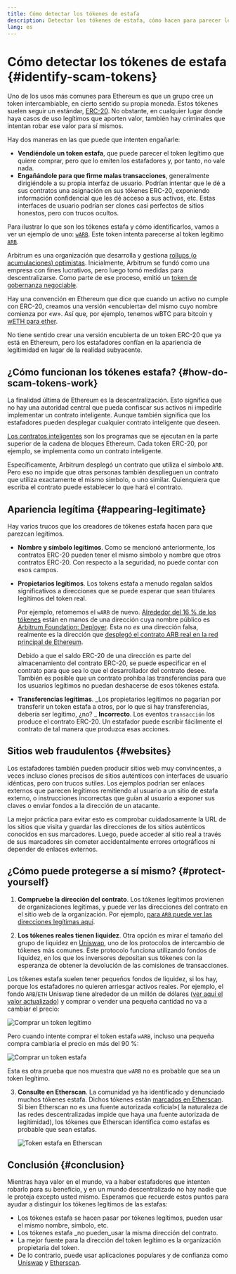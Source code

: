 ```yaml
---
title: Cómo detectar los tókenes de estafa
description: Detectar los tókenes de estafa, cómo hacen para parecer legítimos y cómo evitarlos.
lang: es
---
```


# Cómo detectar los tókenes de estafa {#identify-scam-tokens}

Uno de los usos más comunes para Ethereum es que un grupo cree un token intercambiable, en cierto sentido su propia moneda. Estos tókenes suelen seguir un estándar, [ERC-20](/developers/docs/standards/tokens/erc-20/). No obstante, en cualquier lugar donde haya casos de uso legítimos que aporten valor, también hay criminales que intentan robar ese valor para sí mismos.

Hay dos maneras en las que puede que intenten engañarle:

- **Vendiéndole un token estafa**, que puede parecer el token legítimo que quiere comprar, pero que lo emiten los estafadores y, por tanto, no vale nada.
- **Engañándole para que firme malas transacciones**, generalmente dirigiéndole a su propia interfaz de usuario. Podrían intentar que le dé a sus contratos una asignación en sus tókenes ERC-20, exponiendo información confidencial que les dé acceso a sus activos, etc. Estas interfaces de usuario podrían ser clones casi perfectos de sitios honestos, pero con trucos ocultos.

Para ilustrar lo que son los tókenes estafa y cómo identificarlos, vamos a ver un ejemplo de uno: [`wARB`](https://etherscan.io/token/0xb047c8032b99841713b8e3872f06cf32beb27b82). Este token intenta parecerse al token legítimo [`ARB`](https://etherscan.io/address/0xb50721bcf8d664c30412cfbc6cf7a15145234ad1).

<ExpandableCard
title="¿Qué es ARB?"
contentPreview=''>

Arbitrum es una organización que desarrolla y gestiona [rollups (o acumulaciones) optimistas](/developers/docs/scaling/optimistic-rollups/). Inicialmente, Arbitrum se fundó como una empresa con fines lucrativos, pero luego tomó medidas para descentralizarse. Como parte de ese proceso, emitió un [token de gobernanza negociable](/dao/#token-based-based-membership).

</ExpandableCard>

<ExpandableCard
title="¿Por qué el token estafa se llama wARB?"
contentPreview=''>

Hay una convención en Ethereum que dice que cuando un activo no cumple con ERC-20, creamos una versión «encubierta» del mismo cuyo nombre comienza por «w». Así que, por ejemplo, tenemos wBTC para bitcoin y <a href="https://cointelegraph.com/news/what-is-wrapped-ethereum-weth-and-how-does-it-work">wETH para ether</a>.

No tiene sentido crear una versión encubierta de un token ERC-20 que ya está en Ethereum, pero los estafadores confían en la apariencia de legitimidad en lugar de la realidad subyacente.

</ExpandableCard>

## ¿Cómo funcionan los tókenes estafa? {#how-do-scam-tokens-work}

La finalidad última de Ethereum es la descentralización. Esto significa que no hay una autoridad central que pueda confiscar sus activos ni impedirle implementar un contrato inteligente. Aunque también significa que los estafadores pueden desplegar cualquier contrato inteligente que deseen.

<ExpandableCard
title="¿Qué son los contratos inteligentes?"
contentPreview=''>

[Los contratos inteligentes](/developers/docs/smart-contracts/) son los programas que se ejecutan en la parte superior de la cadena de bloques Ethereum. Cada token ERC-20, por ejemplo, se implementa como un contrato inteligente.

</ExpandableCard>

Específicamente, Arbitrum desplegó un contrato que utiliza el símbolo `ARB`. Pero eso no impide que otras personas también desplieguen un contrato que utiliza exactamente el mismo símbolo, o uno similar. Quienquiera que escriba el contrato puede establecer lo que hará el contrato.

## Apariencia legítima {#appearing-legitimate}

Hay varios trucos que los creadores de tókenes estafa hacen para que parezcan legítimos.

- **Nombre y símbolo legítimos**. Como se mencionó anteriormente, los contratos ERC-20 pueden tener el mismo símbolo y nombre que otros contratos ERC-20. Con respecto a la seguridad, no puede contar con esos campos.

- **Propietarios legítimos**. Los tokens estafa a menudo regalan saldos significativos a direcciones que se puede esperar que sean titulares legítimos del token real.

  Por ejemplo, retomemos el `wARB` de nuevo. [Alrededor del 16 % de los tókenes](https://etherscan.io/token/0xb047c8032b99841713b8e3872f06cf32beb27b82?a=0x1c8db745abe3c8162119b9ef2c13864cd1fdd72f) están en manos de una dirección cuya nombre público es [Arbitrum Foundation: Deployer](https://etherscan.io/address/0x1c8db745abe3c8162119b9ef2c13864cd1fdd72f). Esta no _es_ una dirección falsa, realmente es la dirección que [desplegó el contrato ARB real en la red principal de Ethereum](https://etherscan.io/tx/0x242b50ab4fe9896cb0439cfe6e2321d23feede7eeceb31aa2dbb46fc06ed2670).

  Debido a que el saldo ERC-20 de una dirección es parte del almacenamiento del contrato ERC-20, se puede especificar en el contrato para que sea lo que el desarrollador del contrato desee. También es posible que un contrato prohíba las transferencias para que los usuarios legítimos no puedan deshacerse de esos tókenes estafa.

- **Transferencias legítimas**. _Los propietarios legítimos no pagarían por transferir un token estafa a otros, por lo que si hay transferencias, debería ser legítimo, ¿no? _ **Incorrecto**. Los eventos `transacción` los produce el contrato ERC-20. Un estafador puede escribir fácilmente el contrato de tal manera que produzca esas acciones.

## Sitios web fraudulentos {#websites}

Los estafadores también pueden producir sitios web muy convincentes, a veces incluso clones precisos de sitios auténticos con interfaces de usuario idénticas, pero con trucos sutiles. Los ejemplos podrían ser enlaces externos que parecen legítimos remitiendo al usuario a un sitio de estafa externo, o instrucciones incorrectas que guían al usuario a exponer sus claves o enviar fondos a la dirección de un atacante.

La mejor práctica para evitar esto es comprobar cuidadosamente la URL de los sitios que visita y guardar las direcciones de los sitios auténticos conocidos en sus marcadores. Luego, puede acceder al sitio real a través de sus marcadores sin cometer accidentalmente errores ortográficos ni depender de enlaces externos.

## ¿Cómo puede protegerse a sí mismo? {#protect-yourself}

1. **Compruebe la dirección del contrato**. Los tókenes legítimos provienen de organizaciones legítimas, y puede ver las direcciones del contrato en el sitio web de la organización. Por ejemplo, [para `ARB` puede ver las direcciones legítimas aquí](https://docs.arbitrum.foundation/deployment-addresses#token).

2. **Los tókenes reales tienen liquidez**. Otra opción es mirar el tamaño del grupo de liquidez en [Uniswap](https://uniswap.org/), uno de los protocolos de intercambio de tókenes más comunes. Este protocolo funciona utilizando fondos de liquidez, en los que los inversores depositan sus tókenes con la esperanza de obtener la devolución de las comisiones de transacciones.

Los tókenes estafa suelen tener pequeños fondos de liquidez, si los hay, porque los estafadores no quieren arriesgar activos reales. Por ejemplo, el fondo `ARB`/`ETH` Uniswap tiene alrededor de un millón de dólares ([ver aquí el valor actualizado](https://info.uniswap.org/#/pools/0x755e5a186f0469583bd2e80d1216e02ab88ec6ca)) y comprar o vender una pequeña cantidad no va a cambiar el precio:

![Comprar un token legítimo](./uniswap-real.png)

Pero cuando intente comprar el token estafa `wARB`, incluso una pequeña compra cambiaría el precio en más del 90 %:

![Comprar un token estafa](./uniswap-scam.png)

Esta es otra prueba que nos muestra que `wARB` no es probable que sea un token legítimo.

3. **Consulte en Etherscan**. La comunidad ya ha identificado y denunciado muchos tókenes estafa. Dichos tókenes están [marcados en Etherscan](https://info.etherscan.com/etherscan-token-reputation/). Si bien Etherscan no es una fuente autorizada «oficial»( la naturaleza de las redes descentralizadas impide que haya una fuente autorizada de legitimidad), los tókenes que Etherscan identifica como estafas es probable que sean estafas.

   ![Token estafa en Etherscan](./etherscan-scam.png)

## Conclusión {#conclusion}

Mientras haya valor en el mundo, va a haber estafadores que intenten robarlo para su beneficio, y en un mundo descentralizado no hay nadie que le proteja excepto usted mismo. Esperamos que recuerde estos puntos para ayudar a distinguir los tókenes legítimos de las estafas:

- Los tókenes estafa se hacen pasar por tókenes legítimos, pueden usar el mismo nombre, símbolo, etc.
- Los tókenes estafa _no pueden_usar la misma dirección del contrato.
- La mejor fuente para la dirección del token legítimo es la organización propietaria del token.
- De lo contrario, puede usar aplicaciones populares y de confianza como [Uniswap](https://app.uniswap.org/#/swap) y [Etherscan](https://etherscan.io/).
